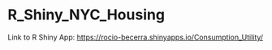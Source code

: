 # R_Shiny_NYC_Housing

Link to R Shiny App: https://rocio-becerra.shinyapps.io/Consumption_Utility/
